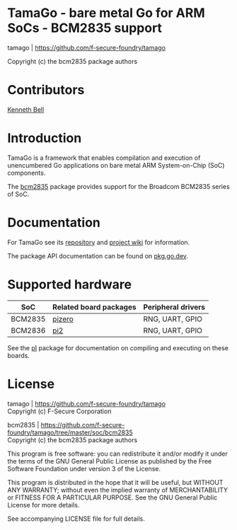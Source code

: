 TamaGo - bare metal Go for ARM SoCs - BCM2835 support
=====================================================

tamago | https://github.com/f-secure-foundry/tamago

Copyright (c) the bcm2835 package authors  

Contributors
============

[Kenneth Bell](https://github.com/kenbell)

Introduction
============

TamaGo is a framework that enables compilation and execution of unencumbered Go
applications on bare metal ARM System-on-Chip (SoC) components.

The [bcm2835](https://github.com/f-secure-foundry/tamago/tree/master/soc/bcm2835)
package provides support for the Broadcom BCM2835 series of SoC.

Documentation
=============

For TamaGo see its [repository](https://github.com/f-secure-foundry/tamago) and
[project wiki](https://github.com/f-secure-foundry/tamago/wiki) for information.

The package API documentation can be found on
[pkg.go.dev](https://pkg.go.dev/github.com/f-secure-foundry/tamago).

Supported hardware
==================

| SoC     | Related board packages                                                                    | Peripheral drivers |
|---------|-------------------------------------------------------------------------------------------|--------------------|
| BCM2835 | [pizero](https://github.com/f-secure-foundry/tamago/tree/master/board/raspberrypi/pizero) | RNG, UART, GPIO    |
| BCM2836 | [pi2](https://github.com/f-secure-foundry/tamago/tree/master/board/raspberrypi/pi2)       | RNG, UART, GPIO    |

See the [pI](https://github.com/f-secure-foundry/tamago/tree/master/pi) package
for documentation on compiling and executing on these boards.

License
=======

tamago | https://github.com/f-secure-foundry/tamago  
Copyright (c) F-Secure Corporation

bcm2835 | https://github.com/f-secure-foundry/tamago/tree/master/soc/bcm2835  
Copyright (c) the bcm2835 package authors

This program is free software: you can redistribute it and/or modify it under
the terms of the GNU General Public License as published by the Free Software
Foundation under version 3 of the License.

This program is distributed in the hope that it will be useful, but WITHOUT ANY
WARRANTY; without even the implied warranty of MERCHANTABILITY or FITNESS FOR A
PARTICULAR PURPOSE. See the GNU General Public License for more details.

See accompanying LICENSE file for full details.
